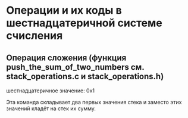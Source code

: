 # Операции и их коды в шестнадцатеричной системе счисления

## Операция сложения (функция push\_the\_sum\_of\_two\_numbers см. stack\_operations.c и stack\_operations.h)

шестнадцатеричное значение: 0x1

Эта команда складывает два первых значения стека и заместо этих значений кладёт на стек их сумму.
